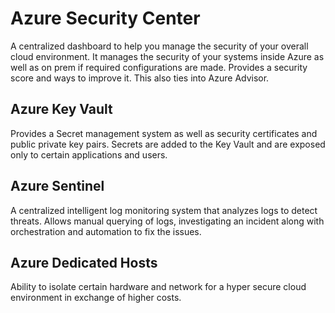 # Azure Security Center

A centralized dashboard to help you manage the security of your overall cloud environment.
It manages the security of your systems inside Azure as well as on prem if required configurations are made.
Provides a security score and ways to improve it. This also ties into Azure Advisor.

## Azure Key Vault

Provides a Secret management system as well as security certificates and public private key pairs.
Secrets are added to the Key Vault and are exposed only to certain applications and users.

## Azure Sentinel

A centralized intelligent log monitoring system that analyzes logs to detect threats.
Allows manual querying of logs, investigating an incident along with orchestration and automation to fix the issues.

## Azure Dedicated Hosts

Ability to isolate certain hardware and network for a hyper secure cloud environment in exchange of higher costs.
